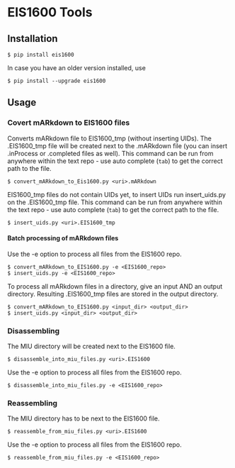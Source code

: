# EIS1600 Tools

## Installation
```shell
$ pip install eis1600
```

In case you have an older version installed, use

```shell
$ pip install --upgrade eis1600
```

## Usage

### Covert mARkdown to EIS1600 files

Converts mARkdown file to EIS1600_tmp (without inserting UIDs).
The .EIS1600_tmp file will be created next to the .mARkdown file (you can insert .inProcess or .completed files as well).
This command can be run from anywhere within the text repo - use auto complete (`tab`) to get the correct path to the file.
```shell
$ convert_mARkdown_to_Eis1600.py <uri>.mARkdown
```

EIS1600_tmp files do not contain UIDs yet, to insert UIDs run insert_uids.py on the .EIS1600_tmp file.
This command can be run from anywhere within the text repo - use auto complete (`tab`) to get the correct path to the file.
```shell
$ insert_uids.py <uri>.EIS1600_tmp
```

#### Batch processing of mARkdown files

Use the -e option to process all files from the EIS1600 repo.
```shell
$ convert_mARkdown_to_EIS1600.py -e <EIS1600_repo>
$ insert_uids.py -e <EIS1600_repo>
```

To process all mARkdown files in a directory, give an input AND an output directory.
Resulting .EIS1600_tmp files are stored in the output directory.
```shell
$ convert_mARkdown_to_EIS1600.py <input_dir> <output_dir>
$ insert_uids.py <input_dir> <output_dir>
```

### Disassembling

The MIU directory will be created next to the EIS1600 file.
```shell
$ disassemble_into_miu_files.py <uri>.EIS1600
```

Use the -e option to process all files from the EIS1600 repo.
```shell
$ disassemble_into_miu_files.py -e <EIS1600_repo>
```

### Reassembling

The MIU directory has to be next to the EIS1600 file.
```shell
$ reassemble_from_miu_files.py <uri>.EIS1600
```

Use the -e option to process all files from the EIS1600 repo.
```shell
$ reassemble_from_miu_files.py -e <EIS1600_repo>
```
